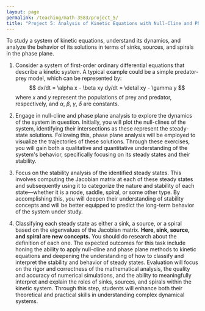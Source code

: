 ```yaml
---
layout: page
permalink: /teaching/math-3583/project_5/
title: "Project 5: Analysis of Kinetic Equations with Null-Cline and Phase Plane Methods"
---
```

To study a system of kinetic equations, understand its dynamics, and analyze the behavior of its solutions in terms of sinks, sources, and spirals in the phase plane.

1. Consider a system of first-order ordinary differential equations that describe a kinetic system. A typical example could be a simple predator-prey model, which can be represented by:
$$
dx/dt = \alpha x - \beta xy
dy/dt = \detal xy - \gamma y
$$
where $x$ and $y$ represent the populations of prey and predator, respectively, and $\alpha$, $\beta$, $\gamma$, $\delta$ are constants.

2. Engage in null-cline and phase plane analysis to explore the dynamics of the system in question. Initially, you will plot the null-clines of the system, identifying their intersections as these represent the steady-state solutions. Following this, phase plane analysis will be employed to visualize the trajectories of these solutions. Through these exercises, you will gain both a qualitative and quantitative understanding of the system's behavior, specifically focusing on its steady states and their stability.

3. Focus on the stability analysis of the identified steady states. This involves computing the Jacobian matrix at each of these steady states and subsequently using it to categorize the nature and stability of each state—whether it is a node, saddle, spiral, or some other type. By accomplishing this, you will deepen their understanding of stability concepts and will be better equipped to predict the long-term behavior of the system under study.

4. Classifying each steady state as either a sink, a source, or a spiral based on the eigenvalues of the Jacobian matrix.
**Here, sink, source, and spiral are new concepts.** You should do research about the definition of each one.
The expected outcomes for this task include honing the ability to apply null-cline and phase plane methods to kinetic equations and deepening the understanding of how to classify and interpret the stability and behavior of steady states. 
Evaluation will focus on the rigor and correctness of the mathematical analysis, 
the quality and accuracy of numerical simulations, 
and the ability to meaningfully interpret and explain the roles of sinks, sources, and spirals within the kinetic system. 
Through this step, students will enhance both their theoretical and practical skills in understanding complex dynamical systems.
